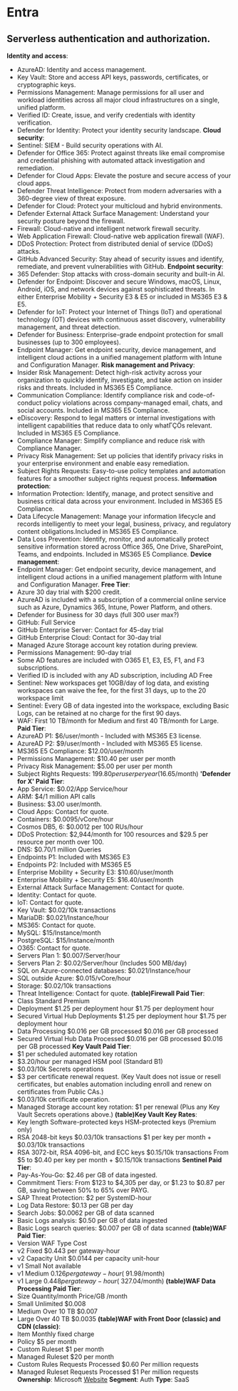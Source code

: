# Entra
## Serverless authentication and authorization.
**Identity and access**: 
- AzureAD: Identity and access management.
- Key Vault: Store and access API keys, passwords, certificates, or cryptographic keys.
- Permissions Management: Manage permissions for all user and workload identities across all major cloud infrastructures on a single, unified platform.
- Verified ID: Create, issue, and verify credentials with identity verification.
- Defender for Identity: Protect your identity security landscape.
**Cloud security**: 
- Sentinel: SIEM - Build security operations with AI.
- Defender for Office 365: Protect against threats like email compromise and credential phishing with automated attack investigation and remediation.
- Defender for Cloud Apps: Elevate the posture and secure access of your cloud apps.
- Defender Threat Intelligence: Protect from modern adversaries with a 360-degree view of threat exposure.
- Defender for Cloud: Protect your multicloud and hybrid environments.
- Defender External Attack Surface Management: Understand your security posture beyond the firewall.
- Firewall: Cloud-native and intelligent network firewall security.
- Web Application Firewall: Cloud-native web application firewall (WAF).
- DDoS Protection: Protect from distributed denial of service (DDoS) attacks.
- GitHub Advanced Security: Stay ahead of security issues and identify, remediate, and prevent vulnerabilities with GitHub.
**Endpoint security**: 
- 365 Defender: Stop attacks with cross-domain security and built-in AI.
- Defender for Endpoint: Discover and secure Windows, macOS, Linux, Android, iOS, and network devices against sophisticated threats. In either Enterprise Mobility + Security E3 & E5 or included in MS365 E3 & E5.
- Defender for IoT: Protect your Internet of Things (IoT) and operational technology (OT) devices with continuous asset discovery, vulnerability management, and threat detection.
- Defender for Business: Enterprise-grade endpoint protection for small businesses (up to 300 employees).
- Endpoint Manager: Get endpoint security, device management, and intelligent cloud actions in a unified management platform with Intune and Configuration Manager.
**Risk management and Privacy**: 
- Insider Risk Management: Detect high-risk activity across your organization to quickly identify, investigate, and take action on insider risks and threats. Included in MS365 E5 Compliance.
- Communication Compliance: Identify compliance risk and code-of-conduct policy violations across company-managed email, chats, and social accounts. Included in MS365 E5 Compliance.
- eDiscovery: Respond to legal matters or internal investigations with intelligent capabilities that reduce data to only whatΓÇÖs relevant. Included in MS365 E5 Compliance.
- Compliance Manager: Simplify compliance and reduce risk with Compliance Manager.
- Privacy Risk Management: Set up policies that identify privacy risks in your enterprise environment and enable easy remediation.
- Subject Rights Requests: Easy-to-use policy templates and automation features for a smoother subject rights request process.
**Information protection**: 
- Information Protection: Identify, manage, and protect sensitive and business critical data across your environment. Included in MS365 E5 Compliance.
- Data Lifecycle Management: Manage your information lifecycle and records intelligently to meet your legal, business, privacy, and regulatory content obligations.Included in MS365 E5 Compliance.
- Data Loss Prevention: Identify, monitor, and automatically protect sensitive information stored across Office 365, One Drive, SharePoint, Teams, and endpoints. Included in MS365 E5 Compliance.
**Device management**: 
- Endpoint Manager: Get endpoint security, device management, and intelligent cloud actions in a unified management platform with Intune and Configuration Manager.
**Free Tier**: 
- Azure 30 day trial with $200 credit.
- AzureAD is included with a subscription of a commercial online service such as Azure, Dynamics 365, Intune, Power Platform, and others.
- Defender for Business for 30 days (full 300 user max?)
- GitHub: Full Service
- GitHub Enterprise Server: Contact for 45-day trial 
- GitHub Enterprise Cloud: Contact for 30-day trial 
- Managed Azure Storage account key rotation during preview. 
- Permissions Management: 90-day trial
- Some AD features are included with O365 E1, E3, E5, F1, and F3 subscriptions.
- Verified ID is included with any AD subscription, including AD Free
- Sentinel: New workspaces get 10GB/day of log data, and existing workspaces can waive the fee, for the first 31 days, up to the 20 workspace limit
- Sentinel: Every GB of data ingested into the workspace, excluding Basic Logs, can be retained at no charge for the first 90 days.
- WAF: First 10 TB/month for Medium and first 40 TB/month for Large.
**Paid Tier**: 
- AzureAD P1: $6/user/month - Included with MS365 E3 license.
- AzureAD P2: $9/user/month - Included with MS365 E5 license.
- MS365 E5 Compliance: $12.00/user/month
- Permissions Management: $10.40 per user per month
- Privacy Risk Management: $5.00 per user per month
- Subject Rights Requests: $199.80 per user per year ($16.65/month)
**'Defender for X' Paid Tier**: 
- App Service: $0.02/App Service/hour
- ARM: $4/1 million API calls
- Business: $3.00 user/month.
- Cloud Apps: Contact for quote.
- Containers: $0.0095/vCore/hour 
- Cosmos DB5, 6: $0.0012 per 100 RUs/hour
- DDoS Protection: $2,944/month for 100 resources and $29.5 per resource per month over 100.
- DNS: $0.70/1 million Queries
- Endpoints P1: Included with MS365 E3
- Endpoints P2: Included with MS365 E5
- Enterprise Mobility + Security E3: $10.60/user/month
- Enterprise Mobility + Security E5: $16.40/user/month
- External Attack Surface Management: Contact for quote.
- Identity: Contact for quote.
- IoT: Contact for quote.
- Key Vault: $0.02/10k transactions
- MariaDB: $0.021/Instance/hour
- MS365: Contact for quote.
- MySQL: $15/Instance/month
- PostgreSQL: $15/Instance/month
- O365: Contact for quote.
- Servers Plan 1: $0.007/Server/hour
- Servers Plan 2: $0.02/Server/hour (Includes 500 MB/day)
- SQL on Azure-connected databases: $0.021/Instance/hour
- SQL outside Azure: $0.015/vCore/hour
- Storage: $0.02/10k transactions
- Threat Intelligence: Contact for quote.
**(table)Firewall Paid Tier**: 
- Class Standard Premium
- Deployment $1.25 per deployment hour $1.75 per deployment hour
- Secured Virtual Hub Deployments $1.25 per deployment hour $1.75 per deployment hour
- Data Processing $0.016 per GB processed $0.016 per GB processed
- Secured Virtual Hub Data Processed $0.016 per GB processed $0.016 per GB processed
**Key Vault Paid Tier**: 
- $1 per scheduled automated key rotation
- $3.20/hour per managed HSM pool (Standard B1)
- $0.03/10k Secrets operations
- $3 per certificate renewal request. (Key Vault does not issue or resell certificates, but enables automation including enroll and renew on certificates from Public CAs.)
- $0.03/10k certificate operation.
- Managed Storage account key rotation: $1 per renewal (Plus any Key Vault Secrets operations above.)
**(table)Key Vault Key Rates**: 
- Key length Software-protected keys HSM-protected keys (Premium only)
- RSA 2048-bit keys $0.03/10k transactions $1 per key per month + $0.03/10k transactions
- RSA 3072-bit, RSA 4096-bit, and ECC keys $0.15/10k transactions From $5 to $0.40 per key per month + $0.15/10k transactions
**Sentinel Paid Tier**: 
- Pay-As-You-Go: $2.46 per GB of data ingested.
- Commitment Tiers: From $123 to $4,305 per day, or $1.23 to $0.87 per GB, saving between 50% to 65% over PAYG.
- SAP Threat Protection: $2 per SystemID-hour
- Log Data Restore: $0.13 per GB per day
- Search Jobs: $0.0062 per GB of data scanned
- Basic Logs analysis: $0.50 per GB of data ingested
- Basic Logs search queries: $0.007 per GB of data scanned
**(table)WAF Paid Tier**: 
- Version WAF Type Cost
- v2 Fixed $0.443 per gateway-hour
- v2 Capacity Unit $0.0144 per capacity unit-hour
- v1 Small Not available
- v1 Medium $0.126 per gateway-hour (~$91.98/month)
- v1 Large $0.448 per gateway-hour (~$327.04/month)
**(table)WAF Data Processing Paid Tier**: 
- Size Quantity/month Price/GB /month
- Small Unlimited $0.008
- Medium Over 10 TB $0.007
- Large Over 40 TB $0.0035 
**(table)WAF with Front Door (classic) and CDN (classic)**: 
- Item Monthly fixed charge
- Policy $5 per month
- Custom Ruleset $1 per month
- Managed Ruleset $20 per month
- Custom Rules Requests Processed $0.60 Per million requests
- Managed Ruleset Requests Processed $1 Per million requests
**Ownership**: Microsoft
[Website](https://www.microsoft.com/en-us/security/business/microsoft-entra)
**Segment**: Auth
**Type**: SaaS
